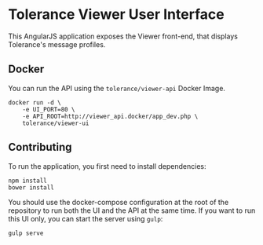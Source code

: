 # Tolerance Viewer User Interface

This AngularJS application exposes the Viewer front-end, that displays Tolerance's message profiles.

## Docker

You can run the API using the `tolerance/viewer-api` Docker Image.
```
docker run -d \
    -e UI_PORT=80 \
    -e API_ROOT=http://viewer_api.docker/app_dev.php \
    tolerance/viewer-ui
```

## Contributing

To run the application, you first need to install dependencies:
```
npm install
bower install
```

You should use the docker-compose configuration at the root of the repository to run both the UI and the API at the
same time. If you want to run this UI only, you can start the server using `gulp`:
```
gulp serve
```

